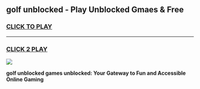 
## golf unblocked - Play Unblocked Gmaes & Free
<h3>
<a href="https://news.freeplayer.one?title=golf_unblocked&ref=23F">CLICK TO PLAY</a></h3>
<hr>

<h3>
<a href="https://news.freeplayer.one?title=golf_unblocked&ref=23F">CLICK 2 PLAY</a>
  
</h3>

<a href="https://news.freeplayer.one?title=golf_unblocked&ref=23F/"><img src="https://clearcache.store/games.png"></a>


**golf unblocked games unblocked: Your Gateway to Fun and Accessible Online Gaming**

